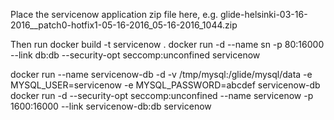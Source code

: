 Place the servicenow application zip file here, e.g.
    glide-helsinki-03-16-2016__patch0-hotfix1-05-16-2016_05-16-2016_1044.zip

Then run
    docker build -t servicenow .
    docker run -d --name sn -p 80:16000 --link db:db --security-opt seccomp:unconfined servicenow

docker run --name servicenow-db -d -v /tmp/mysql:/glide/mysql/data -e MYSQL_USER=servicenow -e MYSQL_PASSWORD=abcdef servicenow-db
docker run -d --security-opt seccomp:unconfined --name servicenow -p 1600:16000 --link servicenow-db:db servicenow
